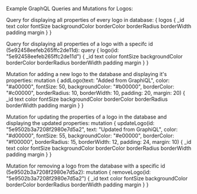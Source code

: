 Example GraphQL Queries and Mutations for Logos:

Query for displaying all properties of every logo in database:
{
  logos {
    _id
    text
    color
    fontSize
    backgroundColor
    borderColor
    borderRadius
    borderWidth
    padding
    margin
  }
}

Query for displaying all properties of a logo with a specifc id (5e92458eefeb265ffc2de11d):
query {
  logo(id: "5e92458eefeb265ffc2de11d") {
    _id
    text
    color
    fontSize
    backgroundColor
    borderColor
    borderRadius
    borderWidth
    padding
    margin
  }
}

Mutation for adding a new logo to the database and displaying it's properties: 
mutation {
  addLogo(text: "Added from GraphiQL", color: "#a00000", fontSize: 50, backgroundColor: "#b00000", borderColor: "#c00000", borderRadius: 10, borderWidth: 10, padding: 20, margin: 20) {
    _id
    text
    color
    fontSize
    backgroundColor
    borderColor
    borderRadius
    borderWidth
    padding
    margin
  }
}

Mutation for updating the properties of a logo in the database and displaying the updated properties:
mutation {
  updateLogo(id: "5e9502b3a7208f2980e7d5a2", text: "Updated from GraphiQL", color: "#d00000", fontSize: 55, backgroundColor: "#e00000", borderColor: "#f00000", borderRadius: 15, borderWidth: 12, padding: 24, margin: 10) {
    _id
    text
    color
    fontSize
    backgroundColor
    borderColor
    borderRadius
    borderWidth
    padding
    margin
  }
}

Mutation for removing a logo from the database with a specific id (5e9502b3a7208f2980e7d5a2):
mutation {
  removeLogo(id: "5e9502b3a7208f2980e7d5a2") {
    _id
    text
    color
    fontSize
    backgroundColor
    borderColor
    borderRadius
    borderWidth
    padding
    margin
  }
}

